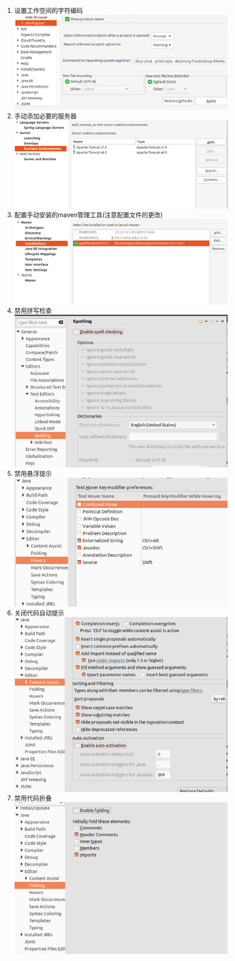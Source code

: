 1. 设置工作空间的字符编码  
   ![](assets/markdown-img-paste-20190731135017197.png)  
1. 手动添加必要的服务器  
   ![](assets/markdown-img-paste-20190731135228485.png)  
1. 配置手动安装的maven管理工具(注意配置文件的更改)  
   ![](assets/markdown-img-paste-20190731135323226.png)  
1. 禁用拼写检查  
   ![](assets/markdown-img-paste-20190720151929673.png)  
1. 禁用悬浮提示  
   ![](assets/markdown-img-paste-2019072015204479.png)  
1. 关闭代码自动提示  
   ![](assets/markdown-img-paste-20190720152201302.png)  
1. 禁用代码折叠  
   ![](assets/markdown-img-paste-2019072015233765.png)  

